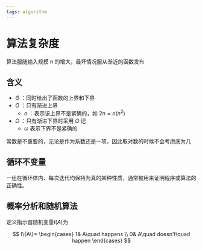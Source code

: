 ```yaml
---
tags: algorithm
---
```


# 算法复杂度

算法服随输入规模 n 的增大，最坏情况服从渐近的函数发布

## 含义

- $\Theta$ ：同时给出了函数的上界和下界
- $O$ ：只有渐进上界
  - $o$ ：表示该上界不是紧确的，如 $2n=o(n^2)$
- $\Omega$ ：只有渐进下界时采用 $\Omega$ 记
  - $\omega$ 表示下界不是紧确的

常数是不重要的，无论是作为系数还是一项，因此取对数的时候不会考虑底为几

## 循环不变量

一组在循环体内、每次迭代均保持为真的某种性质，通常被用来证明程序或算法的正确性。

## 概率分析和随机算法

定义指示器随机变量$I(A)$为

$$
I\{A\}=
\begin{cases}
  1& A\quad happens \\
  0& A\quad doesn't\quad happen
\end{cases}
$$
